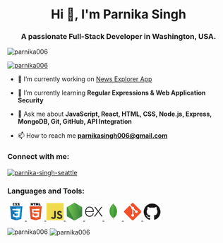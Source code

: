 <h1 align="center">Hi 👋, I'm Parnika Singh</h1>
<h3 align="center">A passionate Full-Stack Developer in Washington, USA.</h3>

<p align="left"> <img src="https://komarev.com/ghpvc/?username=parnika006&label=Profile%20views&color=0e75b6&style=flat" alt="parnika006" /> </p>

<p align="left"> <a href="https://github.com/ryo-ma/github-profile-trophy"><img src="https://github-profile-trophy.vercel.app/?username=parnika006" alt="parnika006" /></a> </p>

- 🔭 I’m currently working on [News Explorer App](git@github.com:Parnika006/se_final_project)

- 🌱 I’m currently learning **Regular Expressions & Web Application Security**

- 💬 Ask me about **JavaScript, React, HTML, CSS, Node.js, Express, MongoDB, Git, GitHub, API Integration**

- 📫 How to reach me **parnikasingh006@gmail.com**

<h3 align="left">Connect with me:</h3>
<p align="left">
<a href="https://linkedin.com/in/parnika-singh-seattle" target="blank"><img align="center" src="https://raw.githubusercontent.com/rahuldkjain/github-profile-readme-generator/master/src/images/icons/Social/linked-in-alt.svg" alt="parnika-singh-seattle" height="30" width="40" /></a>
</p>

<h3 align="left">Languages and Tools:</h3>
<p align="left"> 
<a href="https://www.w3schools.com/css/" target="_blank" rel="noreferrer"> <img src="https://raw.githubusercontent.com/devicons/devicon/master/icons/css3/css3-original-wordmark.svg" alt="css3" width="40" height="40"/> </a> 
<a href="https://www.w3.org/html/" target="_blank" rel="noreferrer"> <img src="https://raw.githubusercontent.com/devicons/devicon/master/icons/html5/html5-original-wordmark.svg" alt="html5" width="40" height="40"/> </a> 
<a href="https://developer.mozilla.org/en-US/docs/Web/JavaScript" target="_blank" rel="noreferrer"> <img src="https://raw.githubusercontent.com/devicons/devicon/master/icons/javascript/javascript-original.svg" alt="javascript" width="40" height="40"/> </a> 
<a href="https://nodejs.org/" target="_blank" rel="noreferrer"> <img src="https://raw.githubusercontent.com/devicons/devicon/master/icons/nodejs/nodejs-original.svg" alt="nodejs" width="40" height="40"/> </a>
<a href="https://expressjs.com/" target="_blank" rel="noreferrer"> <img src="https://raw.githubusercontent.com/devicons/devicon/master/icons/express/express-original.svg" alt="express" width="40" height="40"/> </a>
<a href="https://www.mongodb.com/" target="_blank" rel="noreferrer"> <img src="https://raw.githubusercontent.com/devicons/devicon/master/icons/mongodb/mongodb-original.svg" alt="mongodb" width="40" height="40"/> </a>
<a href="https://git-scm.com/" target="_blank" rel="noreferrer"> <img src="https://raw.githubusercontent.com/devicons/devicon/master/icons/git/git-original.svg" alt="git" width="40" height="40"/> </a>
<a href="https://github.com/" target="_blank" rel="noreferrer"> <img src="https://raw.githubusercontent.com/devicons/devicon/master/icons/github/github-original.svg" alt="github" width="40" height="40"/> </a>
</p>

<p><img align="left" src="https://github-readme-stats.vercel.app/api/top-langs?username=parnika006&show_icons=true&locale=en&layout=compact" alt="parnika006" /></p>

<p>&nbsp;<img align="center" src="https://github-readme-stats.vercel.app/api?username=parnika006&show_icons=true&locale=en" alt="parnika006" /></p>

  
